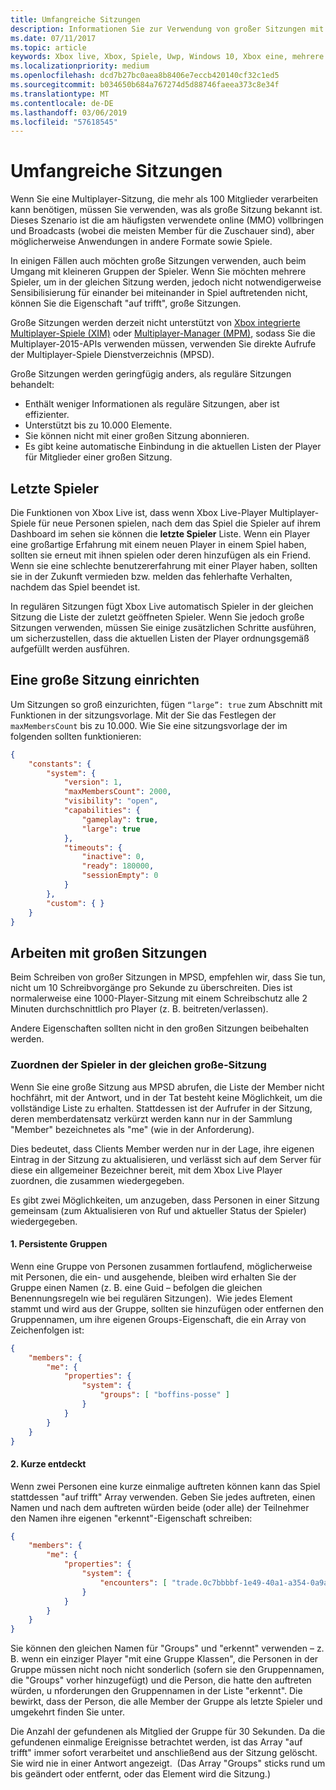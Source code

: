 ```yaml
---
title: Umfangreiche Sitzungen
description: Informationen Sie zur Verwendung von großer Sitzungen mit Xbox Live-Multiplayer-Plattform.
ms.date: 07/11/2017
ms.topic: article
keywords: Xbox live, Xbox, Spiele, Uwp, Windows 10, Xbox eine, mehrere Spieler, große "Session", letzte Spieler
ms.localizationpriority: medium
ms.openlocfilehash: dcd7b27bc0aea8b8406e7eccb420140cf32c1ed5
ms.sourcegitcommit: b034650b684a767274d5d88746faeea373c8e34f
ms.translationtype: MT
ms.contentlocale: de-DE
ms.lasthandoff: 03/06/2019
ms.locfileid: "57618545"
---
```

# <a name="large-sessions"></a>Umfangreiche Sitzungen

Wenn Sie eine Multiplayer-Sitzung, die mehr als 100 Mitglieder verarbeiten kann benötigen, müssen Sie verwenden, was als große Sitzung bekannt ist. Dieses Szenario ist die am häufigsten verwendete online (MMO) vollbringen und Broadcasts (wobei die meisten Member für die Zuschauer sind), aber möglicherweise Anwendungen in andere Formate sowie Spiele.

In einigen Fällen auch möchten große Sitzungen verwenden, auch beim Umgang mit kleineren Gruppen der Spieler. Wenn Sie möchten mehrere Spieler, um in der gleichen Sitzung werden, jedoch nicht notwendigerweise Sensibilisierung für einander bei miteinander in Spiel auftretenden nicht, können Sie die Eigenschaft "auf trifft", große Sitzungen.

Große Sitzungen werden derzeit nicht unterstützt von [Xbox integrierte Multiplayer-Spiele (XIM)](../xbox-integrated-multiplayer.md) oder [Multiplayer-Manager (MPM)](../multiplayer-manager.md), sodass Sie die Multiplayer-2015-APIs verwenden müssen, verwenden Sie direkte Aufrufe der Multiplayer-Spiele Dienstverzeichnis (MPSD).

Große Sitzungen werden geringfügig anders, als reguläre Sitzungen behandelt:

* Enthält weniger Informationen als reguläre Sitzungen, aber ist effizienter.
* Unterstützt bis zu 10.000 Elemente.
* Sie können nicht mit einer großen Sitzung abonnieren.
* Es gibt keine automatische Einbindung in die aktuellen Listen der Player für Mitglieder einer großen Sitzung.

## <a name="recent-players"></a>Letzte Spieler

Die Funktionen von Xbox Live ist, dass wenn Xbox Live-Player Multiplayer-Spiele für neue Personen spielen, nach dem das Spiel die Spieler auf ihrem Dashboard im sehen sie können die **letzte Spieler** Liste. Wenn ein Player eine großartige Erfahrung mit einem neuen Player in einem Spiel haben, sollten sie erneut mit ihnen spielen oder deren hinzufügen als ein Friend. Wenn sie eine schlechte benutzererfahrung mit einer Player haben, sollten sie in der Zukunft vermieden bzw. melden das fehlerhafte Verhalten, nachdem das Spiel beendet ist.

In regulären Sitzungen fügt Xbox Live automatisch Spieler in der gleichen Sitzung die Liste der zuletzt geöffneten Spieler. Wenn Sie jedoch große Sitzungen verwenden, müssen Sie einige zusätzlichen Schritte ausführen, um sicherzustellen, dass die aktuellen Listen der Player ordnungsgemäß aufgefüllt werden ausführen.

## <a name="set-up-a-large-session"></a>Eine große Sitzung einrichten

Um Sitzungen so groß einzurichten, fügen `“large”: true` zum Abschnitt mit Funktionen in der sitzungsvorlage. Mit der Sie das Festlegen der `maxMembersCount` bis zu 10.000. Wie Sie eine sitzungsvorlage der im folgenden sollten funktionieren:

```json
{
    "constants": {
        "system": {
            "version": 1,
            "maxMembersCount": 2000,
            "visibility": "open",
            "capabilities": {
                "gameplay": true,
                "large": true
            },
            "timeouts": {
                "inactive": 0,
                "ready": 180000,
                "sessionEmpty": 0
            }
        },
        "custom": { }
    }
}
```

## <a name="working-with-large-sessions"></a>Arbeiten mit großen Sitzungen

Beim Schreiben von großer Sitzungen in MPSD, empfehlen wir, dass Sie tun, nicht um 10 Schreibvorgänge pro Sekunde zu überschreiten. Dies ist normalerweise eine 1000-Player-Sitzung mit einem Schreibschutz alle 2 Minuten durchschnittlich pro Player (z. B. beitreten/verlassen).

Andere Eigenschaften sollten nicht in den großen Sitzungen beibehalten werden.

### <a name="associating-players-from-the-same-large-session"></a>Zuordnen der Spieler in der gleichen große-Sitzung

Wenn Sie eine große Sitzung aus MPSD abrufen, die Liste der Member nicht hochfährt, mit der Antwort, und in der Tat besteht keine Möglichkeit, um die vollständige Liste zu erhalten. Stattdessen ist der Aufrufer in der Sitzung, deren memberdatensatz verkürzt werden kann nur in der Sammlung "Member" bezeichnetes als "me" (wie in der Anforderung).

Dies bedeutet, dass Clients Member werden nur in der Lage, ihre eigenen Eintrag in der Sitzung zu aktualisieren, und verlässt sich auf dem Server für diese ein allgemeiner Bezeichner bereit, mit dem Xbox Live Player zuordnen, die zusammen wiedergegeben.

Es gibt zwei Möglichkeiten, um anzugeben, dass Personen in einer Sitzung gemeinsam (zum Aktualisieren von Ruf und aktueller Status der Spieler) wiedergegeben.

#### <a name="1-persistent-groups"></a>1. Persistente Gruppen

Wenn eine Gruppe von Personen zusammen fortlaufend, möglicherweise mit Personen, die ein- und ausgehende, bleiben wird erhalten Sie der Gruppe einen Namen (z. B. eine Guid – befolgen die gleichen Benennungsregeln wie bei regulären Sitzungen).  Wie jedes Element stammt und wird aus der Gruppe, sollten sie hinzufügen oder entfernen den Gruppennamen, um ihre eigenen Groups-Eigenschaft, die ein Array von Zeichenfolgen ist:

```json
{
    "members": {
        "me": {
            "properties": {
                "system": {
                    "groups": [ "boffins-posse" ]
                }
            }
        }
    }
}
```

#### <a name="2-brief-encounters"></a>2. Kurze entdeckt

Wenn zwei Personen eine kurze einmalige auftreten können kann das Spiel stattdessen "auf trifft" Array verwenden. Geben Sie jedes auftreten, einen Namen und nach dem auftreten würden beide (oder alle) der Teilnehmer den Namen ihre eigenen "erkennt"-Eigenschaft schreiben:

```json
{
    "members": {
        "me": {
            "properties": {
                "system": {
                    "encounters": [ "trade.0c7bbbbf-1e49-40a1-a354-0a9a9e23d26a" ]
                }
            }
        }
    }
}
```

Sie können den gleichen Namen für "Groups" und "erkennt" verwenden – z. B. wenn ein einziger Player "mit eine Gruppe Klassen", die Personen in der Gruppe müssen nicht noch nicht sonderlich (sofern sie den Gruppennamen, die "Groups" vorher hinzugefügt) und die Person, die hatte den auftreten würden, u nforderungen den Gruppennamen in der Liste "erkennt". Die bewirkt, dass der Person, die alle Member der Gruppe als letzte Spieler und umgekehrt finden Sie unter.

Die Anzahl der gefundenen als Mitglied der Gruppe für 30 Sekunden. Da die gefundenen einmalige Ereignisse betrachtet werden, ist das Array "auf trifft" immer sofort verarbeitet und anschließend aus der Sitzung gelöscht.  Sie wird nie in einer Antwort angezeigt.  (Das Array "Groups" sticks rund um bis geändert oder entfernt, oder das Element wird die Sitzung.)

